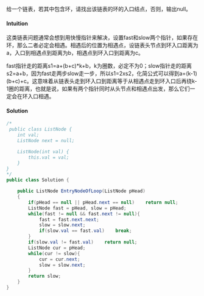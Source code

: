 给一个链表，若其中包含环，请找出该链表的环的入口结点，否则，输出null。

#### Intuition

这类链表问题通常会想到用快慢指针来解决，设置fast和slow两个指针，如果存在环，那么二者必定会相遇。相遇后的位置为相遇点，设链表头节点到环入口距离为a，入口到相遇点到距离为b，相遇点到环入口到距离为c。

fast指针走的距离s1=a+(b+c)*k+b，k为圈数，必定不为0；slow指针走的距离s2=a+b，因为fast走两步slow走一步，所以s1=2xs2，化简公式可以得到a=(k-1)(b+c)+c。这意味着从链表头走到环入口到距离等于从相遇点走到环入口后再绕k-1圈的距离，也就是说，如果有两个指针同时从头节点和相遇点出发，那么它们一定会在环入口相遇。



#### Solution

```java
/*
 public class ListNode {
    int val;
    ListNode next = null;

    ListNode(int val) {
        this.val = val;
    }
}
*/
public class Solution {

    public ListNode EntryNodeOfLoop(ListNode pHead)
    {
        if(pHead == null || pHead.next == null)    return null;
        ListNode fast = pHead, slow = pHead;
        while(fast != null && fast.next != null){
            fast = fast.next.next;
            slow = slow.next;
            if(slow.val == fast.val)    break;
        }
        if(slow.val != fast.val)    return null;
        ListNode cur = pHead;
        while(cur != slow){
            cur = cur.next;
            slow = slow.next;
        }
        return slow;
    }
}
```

